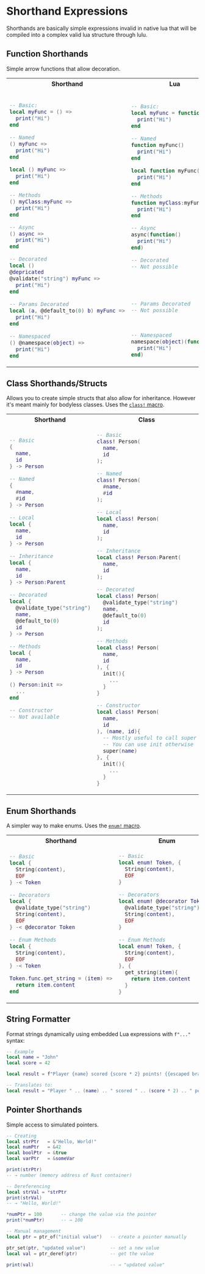 # Shorthand Expressions

Shorthands are basically simple expressions invalid in native lua that will be compiled into a complex valid lua structure through lulu.

## Function Shorthands

Simple arrow functions that allow decoration. 


<table class="side-by-side">
<tr>
<th>Shorthand</th>
<th>Lua</th>
</tr>
<tr>
<td>

```lua

-- Basic:
local myFunc = () =>
  print("Hi")
end

-- Named
() myFunc =>
  print("Hi")
end

local () myFunc =>
  print("Hi")
end

-- Methods
() myClass:myFunc =>
  print("Hi")
end

-- Async
() async =>
  print("Hi")
end

-- Decorated
local ()
@depricated
@validate("string") myFunc =>
  print("Hi")
end

-- Params Decorated
local (a, @default_to(0) b) myFunc =>
  print("Hi")
end

-- Namespaced
() @namespace(object) =>
  print("Hi")
end

```
</td>
<td>

```lua

-- Basic:
local myFunc = function()
  print("Hi")
end

-- Named
function myFunc()
  print("Hi")
end

local function myFunc()
  print("Hi")
end

-- Methods
function myClass:myFunc()
  print("Hi")
end

-- Async
async(function()
  print("Hi")
end)

-- Decorated
-- Not possible





-- Params Decorated
-- Not possible



-- Namespaced
namespace(object)(function()
  print("Hi")
end)
```
</td>
</tr>
</table>

## Class Shorthands/Structs

Allows you to create simple structs that also allow for inheritance. However it's meant mainly for bodyless classes. Uses the [`class!` macro](../macros/class.md).


<table class="side-by-side">
<tr>
<th>Shorthand</th>
<th>Class</th>
</tr>
<tr>
<td>

```lua
-- Basic
{
  name,
  id
} -> Person

-- Named
{
  #name,
  #id
} -> Person

-- Local
local {
  name,
  id
} -> Person

-- Inheritance
local {
  name,
  id
} -> Person:Parent

-- Decorated
local {
  @validate_type("string")
  name,
  @default_to(0)
  id
} -> Person

-- Methods
local {
  name,
  id
} -> Person

() Person:init =>
  ...
end

-- Constructor
-- Not available












```
</td>
<td>

```lua
-- Basic
class! Person(
  name,
  id
);

-- Named
class! Person(
  #name,
  #id
);

-- Local
local class! Person(
  name,
  id
);

-- Inheritance
local class! Person:Parent(
  name,
  id
);

-- Decorated
local class! Person(
  @validate_type("string")
  name,
  @default_to(0)
  id
);

-- Methods
local class! Person(
  name,
  id
), {
  init(){
    ...
  }
}

-- Constructor
local class! Person(
  name,
  id
), (name, id){
  -- Mostly useful to call super
  -- You can use init otherwise
  super(name)
}, {
  init(){
    ...
  }
}
```
</td>
</tr>
</table>

## Enum Shorthands

A simpler way to make enums. Uses the [`enum!` macro](../macros/enum.md).


<table class="side-by-side">
<tr>
<th>Shorthand</th>
<th>Enum</th>
</tr>
<tr>
<td>

```lua
-- Basic
local {
  String(content),
  EOF
} -< Token

-- Decorators
local {
  @validate_type("string")
  String(content),
  EOF
} -< @decorator Token

-- Enum Methods
local {
  String(content),
  EOF
} -< Token

Token.func.get_string = (item) =>
  return item.content
end
```
</td>
<td>

```lua
-- Basic
local enum! Token, {
  String(content),
  EOF
}

-- Decorators
local enum! @decorator Token, {
  @validate_type("string")
  String(content),
  EOF
}

-- Enum Methods
local enum! Token, {
  String(content),
  EOF
}, {
  get_string(item){
    return item.content
  }
}

```
</td>
</tr>
</table>

## String Formatter

Format strings dynamically using embedded Lua expressions with `f"..."` syntax:

```lua
-- Example
local name = "John"
local score = 42

local result = f"Player {name} scored {score * 2} points! {{escaped braces}}"

-- Translates to:
local result = "Player " .. (name) .. " scored " .. (score * 2) .. " points! {escaped braces}"
```

## Pointer Shorthands

Simple access to simulated pointers.

```lua
-- Creating
local strPtr   = &"Hello, World!"
local numPtr   = &42
local boolPtr  = &true
local varPtr   = &someVar

print(strPtr) 
-- → number (memory address of Rust container)

-- Dereferencing
local strVal = *strPtr
print(strVal) 
-- → "Hello, World!"

*numPtr = 100       -- change the value via the pointer
print(*numPtr)      -- → 100

-- Manual management
local ptr = ptr_of("initial value")   -- create a pointer manually

ptr_set(ptr, "updated value")         -- set a new value
local val = ptr_deref(ptr)            -- get the value

print(val)                            -- → "updated value"
```